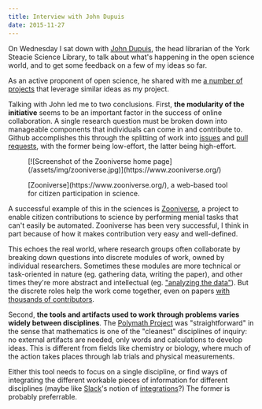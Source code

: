 ```yaml
---
title: Interview with John Dupuis
date: 2015-11-27
---
```


On Wednesday I sat down with [John Dupuis](http://scienceblogs.com/confessions/), the head librarian of the York Steacie Science Library, to talk about what's happening in the open science world, and to get some feedback on a few of my ideas so far.

As an active proponent of open science, he shared with me [a number of projects](https://github.com/polysoph/research/commit/3bc8173041736aabbb02f42ec446d11a6ed509d5) that leverage similar ideas as my project.

Talking with John led me to two conclusions. First, **the modularity of the initiative** seems to be an important factor in the success of online collaboration. A single research question must be broken down into manageable components that individuals can come in and contribute to. Github accomplishes this through the splitting of work into [issues](https://github.com/blog/1866-the-new-github-issues) and [pull requests](https://help.github.com/assets/images/help/pull_requests/conversation.png), with the former being low-effort, the latter being high-effort.

<figure>
  [![Screenshot of the Zooniverse home page](/assets/img/zooniverse.jpg)](https://www.zooniverse.org/)
  <figcaption>
    <p>[Zooniverse](https://www.zooniverse.org/), a web-based tool for citizen participation in science.</p>
  </figcaption>
</figure>

A successful example of this in the sciences is [Zooniverse](https://www.zooniverse.org/), a project to enable citizen contributions to science by performing menial tasks that can't easily be automated. Zooniverse has been very successful, I think in part because of how it makes contribution very easy and well-defined.

This echoes the real world, where research groups often collaborate by breaking down questions into discrete modules of work, owned by individual researchers. Sometimes these modules are more technical or task-oriented in nature (eg. gathering data, writing the paper), and other times they're more abstract and intellectual (eg. ["analyzing the data"](http://journals.plos.org/plosone/article?id=10.1371/journal.pone.0015399#authcontrib)). But the discrete roles help the work come together, even on papers [with thousands of contributors](http://iopscience.iop.org/article/10.1088/1748-0221/3/08/S08003/meta;jsessionid=869D19A6195109F72087D66B816A0B45.c5.iopscience.cld.iop.org).

Second, **the tools and artifacts used to work through problems varies widely between disciplines**. The [Polymath Project](http://polymathprojects.org) was "straightforward" in the sense that mathematics is one of the "cleanest" disciplines of inquiry: no external artifacts are needed, only words and calculations to develop ideas. This is different from fields like chemistry or biology, where much of the action takes places through lab trials and physical measurements.

Either this tool needs to focus on a single discipline, or find ways of integrating the different workable pieces of information for different disciplines (maybe like [Slack](https://slack.com)'s notion of [integrations](https://slack.com/integrations)?) The former is probably preferrable.
